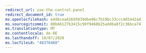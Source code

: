 ```yaml
---
redirect_url: use-the-control-panel
redirect_document_id: true
ms.openlocfilehash: edd6cea42695839dbe96c7b19bc33ccc465442ad
ms.sourcegitcommit: 80b66127b3415c99f9468625add6a8f2c36bca74
ms.translationtype: MT
ms.contentlocale: de-DE
ms.lasthandoff: 10/07/2020
ms.locfileid: "48376468"
---
```

